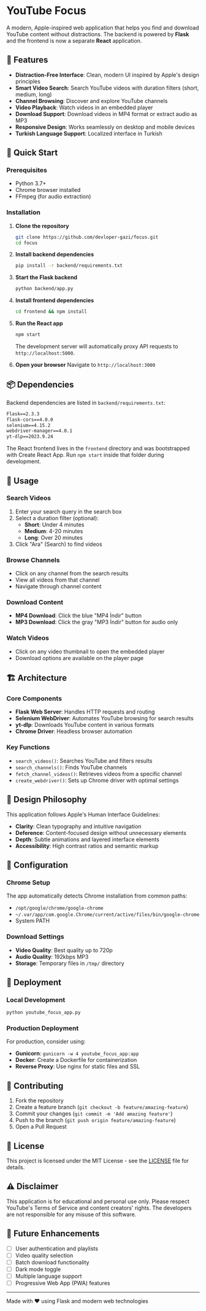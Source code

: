 # YouTube Focus

A modern, Apple-inspired web application that helps you find and download YouTube content without distractions. The backend is powered by **Flask** and the frontend is now a separate **React** application.

## 🌟 Features

- **Distraction-Free Interface**: Clean, modern UI inspired by Apple's design principles
- **Smart Video Search**: Search YouTube videos with duration filters (short, medium, long)
- **Channel Browsing**: Discover and explore YouTube channels
- **Video Playback**: Watch videos in an embedded player
- **Download Support**: Download videos in MP4 format or extract audio as MP3
- **Responsive Design**: Works seamlessly on desktop and mobile devices
- **Turkish Language Support**: Localized interface in Turkish

## 🚀 Quick Start

### Prerequisites

- Python 3.7+
- Chrome browser installed
- FFmpeg (for audio extraction)

### Installation

1. **Clone the repository**
   ```bash
   git clone https://github.com/devloper-gazi/focus.git
   cd focus
   ```

2. **Install backend dependencies**
   ```bash
   pip install -r backend/requirements.txt
   ```

3. **Start the Flask backend**
   ```bash
   python backend/app.py
   ```

4. **Install frontend dependencies**
   ```bash
   cd frontend && npm install
   ```

5. **Run the React app**
   ```bash
   npm start
   ```
   The development server will automatically proxy API requests to
   `http://localhost:5000`.

6. **Open your browser**
   Navigate to `http://localhost:3000`

## 📦 Dependencies

Backend dependencies are listed in `backend/requirements.txt`:
```txt
Flask==2.3.3
flask-cors==4.0.0
selenium==4.15.2
webdriver-manager==4.0.1
yt-dlp==2023.9.24
```

The React frontend lives in the `frontend` directory and was bootstrapped with
Create React App. Run `npm start` inside that folder during development.

## 🎯 Usage

### Search Videos
1. Enter your search query in the search box
2. Select a duration filter (optional):
   - **Short**: Under 4 minutes
   - **Medium**: 4-20 minutes  
   - **Long**: Over 20 minutes
3. Click "Ara" (Search) to find videos

### Browse Channels
- Click on any channel from the search results
- View all videos from that channel
- Navigate through channel content

### Download Content
- **MP4 Download**: Click the blue "MP4 İndir" button
- **MP3 Download**: Click the gray "MP3 İndir" button for audio only

### Watch Videos
- Click on any video thumbnail to open the embedded player
- Download options are available on the player page

## 🏗️ Architecture

### Core Components

- **Flask Web Server**: Handles HTTP requests and routing
- **Selenium WebDriver**: Automates YouTube browsing for search results
- **yt-dlp**: Downloads YouTube content in various formats
- **Chrome Driver**: Headless browser automation

### Key Functions

- `search_videos()`: Searches YouTube and filters results
- `search_channels()`: Finds YouTube channels
- `fetch_channel_videos()`: Retrieves videos from a specific channel
- `create_webdriver()`: Sets up Chrome driver with optimal settings

## 🎨 Design Philosophy

This application follows Apple's Human Interface Guidelines:

- **Clarity**: Clean typography and intuitive navigation
- **Deference**: Content-focused design without unnecessary elements
- **Depth**: Subtle animations and layered interface elements
- **Accessibility**: High contrast ratios and semantic markup

## 🔧 Configuration

### Chrome Setup
The app automatically detects Chrome installation from common paths:
- `/opt/google/chrome/google-chrome`
- `~/.var/app/com.google.Chrome/current/active/files/bin/google-chrome`
- System PATH

### Download Settings
- **Video Quality**: Best quality up to 720p
- **Audio Quality**: 192kbps MP3
- **Storage**: Temporary files in `/tmp/` directory

## 🚀 Deployment

### Local Development
```bash
python youtube_focus_app.py
```

### Production Deployment
For production, consider using:
- **Gunicorn**: `gunicorn -w 4 youtube_focus_app:app`
- **Docker**: Create a Dockerfile for containerization
- **Reverse Proxy**: Use nginx for static files and SSL

## 🤝 Contributing

1. Fork the repository
2. Create a feature branch (`git checkout -b feature/amazing-feature`)
3. Commit your changes (`git commit -m 'Add amazing feature'`)
4. Push to the branch (`git push origin feature/amazing-feature`)
5. Open a Pull Request

## 📝 License

This project is licensed under the MIT License - see the [LICENSE](LICENSE) file for details.

## ⚠️ Disclaimer

This application is for educational and personal use only. Please respect YouTube's Terms of Service and content creators' rights. The developers are not responsible for any misuse of this software.

## 🔮 Future Enhancements

- [ ] User authentication and playlists
- [ ] Video quality selection
- [ ] Batch download functionality
- [ ] Dark mode toggle
- [ ] Multiple language support
- [ ] Progressive Web App (PWA) features

---

Made with ❤️ using Flask and modern web technologies

